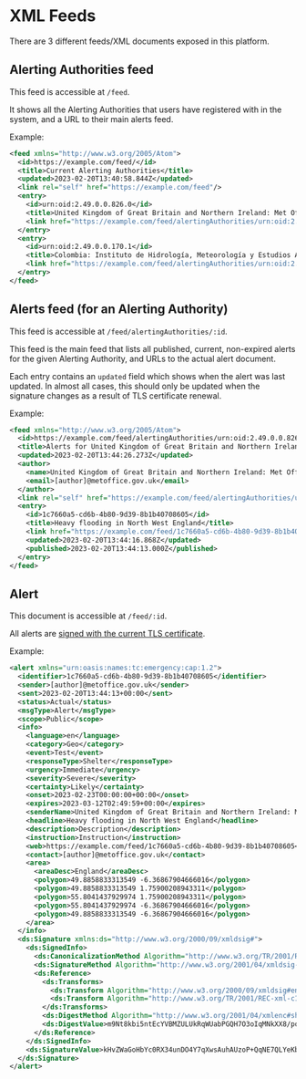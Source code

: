 # XML Feeds

There are 3 different feeds/XML documents exposed in this platform.

## Alerting Authorities feed

This feed is accessible at `/feed`.

It shows all the Alerting Authorities that users have registered with in the system, and a URL to their main alerts feed.

Example:

```xml
<feed xmlns="http://www.w3.org/2005/Atom">
  <id>https://example.com/feed/</id>
  <title>Current Alerting Authorities</title>
  <updated>2023-02-20T13:40:58.844Z</updated>
  <link rel="self" href="https://example.com/feed"/>
  <entry>
    <id>urn:oid:2.49.0.0.826.0</id>
    <title>United Kingdom of Great Britain and Northern Ireland: Met Office</title>
    <link href="https://example.com/feed/alertingAuthorities/urn:oid:2.49.0.0.826.0"/>
  </entry>
  <entry>
    <id>urn:oid:2.49.0.0.170.1</id>
    <title>Colombia: Instituto de Hidrología, Meteorología y Estudios Ambientales</title>
    <link href="https://example.com/feed/alertingAuthorities/urn:oid:2.49.0.0.170.1"/>
  </entry>
</feed>
```

## Alerts feed (for an Alerting Authority)

This feed is accessible at `/feed/alertingAuthorities/:id`.

This feed is the main feed that lists all published, current, non-expired alerts for the given Alerting Authority, and URLs to the actual alert document.

Each entry contains an `updated` field which shows when the alert was last updated. In almost all cases, this should only be updated when the signature changes as a result of TLS certificate renewal.

Example:

```xml
<feed xmlns="http://www.w3.org/2005/Atom">
  <id>https://example.com/feed/alertingAuthorities/urn:oid:2.49.0.0.826.0</id>
  <title>Alerts for United Kingdom of Great Britain and Northern Ireland: Met Office</title>
  <updated>2023-02-20T13:44:26.273Z</updated>
  <author>
    <name>United Kingdom of Great Britain and Northern Ireland: Met Office</name>
    <email>[author]@metoffice.gov.uk</email>
  </author>
  <link rel="self" href="https://example.com/feed/alertingAuthorities/urn:oid:2.49.0.0.826.0"/>
  <entry>
    <id>1c7660a5-cd6b-4b80-9d39-8b1b40708605</id>
    <title>Heavy flooding in North West England</title>
    <link href="https://example.com/feed/1c7660a5-cd6b-4b80-9d39-8b1b40708605"/>
    <updated>2023-02-20T13:44:16.868Z</updated>
    <published>2023-02-20T13:44:13.000Z</published>
  </entry>
</feed>
```

## Alert

This document is accessible at `/feed/:id`.

All alerts are [signed with the current TLS certificate](security.md).

Example:

```xml
<alert xmlns="urn:oasis:names:tc:emergency:cap:1.2">
  <identifier>1c7660a5-cd6b-4b80-9d39-8b1b40708605</identifier>
  <sender>[author]@metoffice.gov.uk</sender>
  <sent>2023-02-20T13:44:13+00:00</sent>
  <status>Actual</status>
  <msgType>Alert</msgType>
  <scope>Public</scope>
  <info>
    <language>en</language>
    <category>Geo</category>
    <event>Test</event>
    <responseType>Shelter</responseType>
    <urgency>Immediate</urgency>
    <severity>Severe</severity>
    <certainty>Likely</certainty>
    <onset>2023-02-23T00:00:00+00:00</onset>
    <expires>2023-03-12T02:49:59+00:00</expires>
    <senderName>United Kingdom of Great Britain and Northern Ireland: Met Office</senderName>
    <headline>Heavy flooding in North West England</headline>
    <description>Description</description>
    <instruction>Instruction</instruction>
    <web>https://example.com/feed/1c7660a5-cd6b-4b80-9d39-8b1b40708605</web>
    <contact>[author]@metoffice.gov.uk</contact>
    <area>
      <areaDesc>England</areaDesc>
      <polygon>49.8858833313549 -6.36867904666016</polygon>
      <polygon>49.8858833313549 1.75900208943311</polygon>
      <polygon>55.8041437929974 1.75900208943311</polygon>
      <polygon>55.8041437929974 -6.36867904666016</polygon>
      <polygon>49.8858833313549 -6.36867904666016</polygon>
    </area>
  </info>
  <ds:Signature xmlns:ds="http://www.w3.org/2000/09/xmldsig#">
    <ds:SignedInfo>
      <ds:CanonicalizationMethod Algorithm="http://www.w3.org/TR/2001/REC-xml-c14n-20010315"/>
      <ds:SignatureMethod Algorithm="http://www.w3.org/2001/04/xmldsig-more#ecdsa-sha512"/>
      <ds:Reference>
        <ds:Transforms>
          <ds:Transform Algorithm="http://www.w3.org/2000/09/xmldsig#enveloped-signature"/>
          <ds:Transform Algorithm="http://www.w3.org/TR/2001/REC-xml-c14n-20010315"/>
        </ds:Transforms>
        <ds:DigestMethod Algorithm="http://www.w3.org/2001/04/xmlenc#sha512"/>
        <ds:DigestValue>m9Nt8kbi5ntEcYVBMZULUkRqWUabPGQH7O3oIqMNkXX8/pq3bKfdLz/l4ZBxNGncjcGLh2BslfxJ/PGNeM3sZg==</ds:DigestValue>
      </ds:Reference>
    </ds:SignedInfo>
    <ds:SignatureValue>kHvZWaGoHbYc0RX34unDO4Y7qXwsAuhAUzoP+QqNE7QLYeKbBewjWcuVm7soa/X/FSxzdmNtF0J+nEkdksgADw==</ds:SignatureValue>
  </ds:Signature>
</alert>
```

